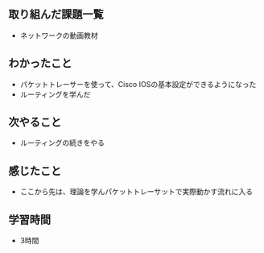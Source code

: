 ## 取り組んだ課題一覧
- ネットワークの動画教材

## わかったこと
- パケットトレーサーを使って、Cisco IOSの基本設定ができるようになった
- ルーティングを学んだ

## 次やること
- ルーティングの続きをやる

## 感じたこと
 - ここから先は、理論を学んパケットトレーサットで実際動かす流れに入る    

## 学習時間
- 3時間